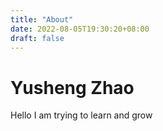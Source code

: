 ```yaml
---
title: "About"
date: 2022-08-05T19:30:20+08:00
draft: false 
---
```

# Yusheng Zhao
Hello I am trying to learn and grow

